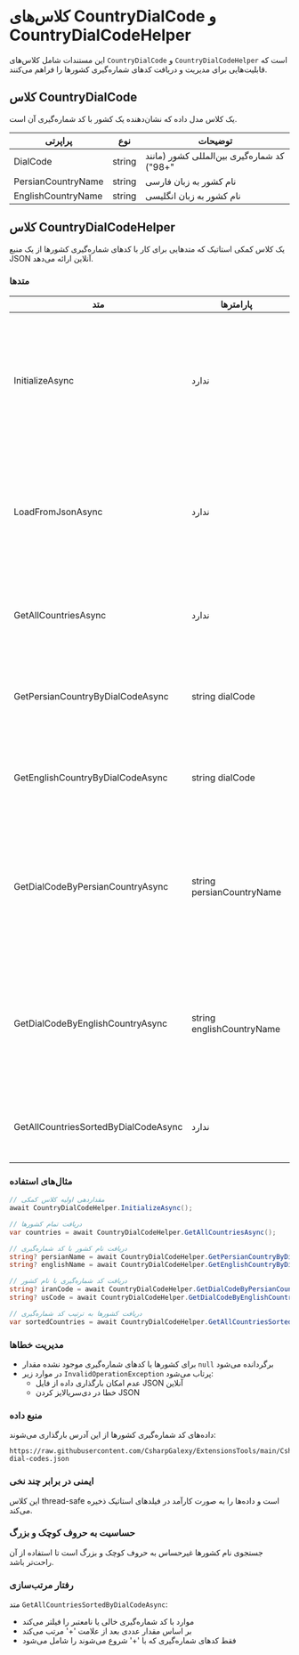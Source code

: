 # کلاس‌های CountryDialCode و CountryDialCodeHelper

این مستندات شامل کلاس‌های `CountryDialCode` و `CountryDialCodeHelper` است که قابلیت‌هایی برای مدیریت و دریافت کدهای شماره‌گیری کشورها را فراهم می‌کنند.

## کلاس CountryDialCode

یک کلاس مدل داده که نشان‌دهنده یک کشور با کد شماره‌گیری آن است.

| پراپرتی | نوع | توضیحات |
|---------|-----|----------|
| DialCode | string | کد شماره‌گیری بین‌المللی کشور (مانند "+98") |
| PersianCountryName | string | نام کشور به زبان فارسی |
| EnglishCountryName | string | نام کشور به زبان انگلیسی |

## کلاس CountryDialCodeHelper

یک کلاس کمکی استاتیک که متدهایی برای کار با کدهای شماره‌گیری کشورها از یک منبع JSON آنلاین ارائه می‌دهد.

### متدها

| متد | پارامترها | نوع خروجی | توضیحات |
|-----|-----------|------------|----------|
| InitializeAsync | ندارد | Task | داده‌های کشورها را مقداردهی اولیه و ذخیره می‌کند. داده‌ها فقط یک بار بارگذاری شده و برای درخواست‌های بعدی مجدداً استفاده می‌شوند. |
| LoadFromJsonAsync | ندارد | Task<List<CountryDialCode>> | داده‌های کشورها را از یک فایل JSON آنلاین بارگذاری می‌کند. یک لیست از کدهای شماره‌گیری کشورها برمی‌گرداند. |
| GetAllCountriesAsync | ندارد | Task<IReadOnlyList<CountryDialCode>> | لیست فقط-خواندنی از تمام کشورها با کدهای شماره‌گیری آنها را برمی‌گرداند. |
| GetPersianCountryByDialCodeAsync | string dialCode | Task<string?> | نام فارسی کشور را با کد شماره‌گیری آن دریافت می‌کند. اگر پیدا نشود null برمی‌گرداند. |
| GetEnglishCountryByDialCodeAsync | string dialCode | Task<string?> | نام انگلیسی کشور را با کد شماره‌گیری آن دریافت می‌کند. اگر پیدا نشود null برمی‌گرداند. |
| GetDialCodeByPersianCountryAsync | string persianCountryName | Task<string?> | کد شماره‌گیری را با نام فارسی کشور دریافت می‌کند (غیرحساس به حروف کوچک و بزرگ). اگر پیدا نشود null برمی‌گرداند. |
| GetDialCodeByEnglishCountryAsync | string englishCountryName | Task<string?> | کد شماره‌گیری را با نام انگلیسی کشور دریافت می‌کند (غیرحساس به حروف کوچک و بزرگ). اگر پیدا نشود null برمی‌گرداند. |
| GetAllCountriesSortedByDialCodeAsync | ندارد | Task<IReadOnlyList<CountryDialCode>> | تمام کشورها را به ترتیب عددی کد شماره‌گیری مرتب شده برمی‌گرداند. |

### مثال‌های استفاده

```csharp
// مقداردهی اولیه کلاس کمکی
await CountryDialCodeHelper.InitializeAsync();

// دریافت تمام کشورها
var countries = await CountryDialCodeHelper.GetAllCountriesAsync();

// دریافت نام کشور با کد شماره‌گیری
string? persianName = await CountryDialCodeHelper.GetPersianCountryByDialCodeAsync("+98");
string? englishName = await CountryDialCodeHelper.GetEnglishCountryByDialCodeAsync("+1");

// دریافت کد شماره‌گیری با نام کشور
string? iranCode = await CountryDialCodeHelper.GetDialCodeByPersianCountryAsync("ایران");
string? usCode = await CountryDialCodeHelper.GetDialCodeByEnglishCountryAsync("United States");

// دریافت کشورها به ترتیب کد شماره‌گیری
var sortedCountries = await CountryDialCodeHelper.GetAllCountriesSortedByDialCodeAsync();
```

### مدیریت خطاها

- برای کشورها یا کدهای شماره‌گیری موجود نشده مقدار `null` برگردانده می‌شود
- در موارد زیر `InvalidOperationException` پرتاب می‌شود:
  - عدم امکان بارگذاری داده از فایل JSON آنلاین
  - خطا در دی‌سریالایز کردن JSON

### منبع داده

داده‌های کد شماره‌گیری کشورها از این آدرس بارگذاری می‌شوند:
```
https://raw.githubusercontent.com/CsharpGalexy/ExtensionsTools/main/CsharpGalexy.LibraryExtention.Data/Iran/Provinces/country-dial-codes.json
```

### ایمنی در برابر چند نخی

این کلاس thread-safe است و داده‌ها را به صورت کارآمد در فیلدهای استاتیک ذخیره می‌کند.

### حساسیت به حروف کوچک و بزرگ

جستجوی نام کشورها غیرحساس به حروف کوچک و بزرگ است تا استفاده از آن راحت‌تر باشد.

### رفتار مرتب‌سازی

متد `GetAllCountriesSortedByDialCodeAsync`:
- موارد با کد شماره‌گیری خالی یا نامعتبر را فیلتر می‌کند
- بر اساس مقدار عددی بعد از علامت '+' مرتب می‌کند
- فقط کدهای شماره‌گیری که با '+' شروع می‌شوند را شامل می‌شود